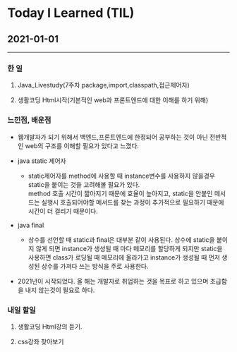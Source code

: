 Today I Learned (TIL)
===

## 2021-01-01
---

### 한 일


1. Java_Livestudy(7주차 package,import,classpath,접근제어자)

2. 생활코딩 Html시작(기본적인 web과 프론트엔드에 대한 이해를 하기 위해)


### 느낀점, 배운점

* 웹개발자가 되기 위해서 백엔드,프론트엔드에 한정되어 공부하는 것이 아닌 전반적인 web의 구조를 이해할 필요가 있다고 느꼈다.

* java static 제어자

    * static제어자를 method에 사용할 때 instance변수를 사용하지 않을경우 static을 붙이는 것을 고려해볼 필요가 있다.<br>
    method 호출 시간이 짧아지기 때문에 효율이 높아지고, static을 안붙인 메서드는 실행시 호출되어야할 메서드를 찾는 과정이 추가적으로 필요하기 때문에 시간이 더 걸리기 때문이다.

* java final

    * 상수를 선언할 때 static과 final은 대부분 같이 사용된다. 상수에 static을 붙이지 않게 되면 instance가 생성될 때 마다 메모리를 할당하게 되지만 static을 사용하면 class가 로딩될 때 메모리에 올라가고 instance가 생성될 때 먼저 생성된 상수를 가져다 쓰는 방식을 주로 사용한다.

* 2021년이 시작되었다. 올 해는 개발자로 취업하는 것을 목표로 하고 있으며 조급함을 내지 않는것이 필요로 하다.

### 내일 할일 

1. 생활코딩 Html강의 듣기.

2. css강좌 찾아보기
